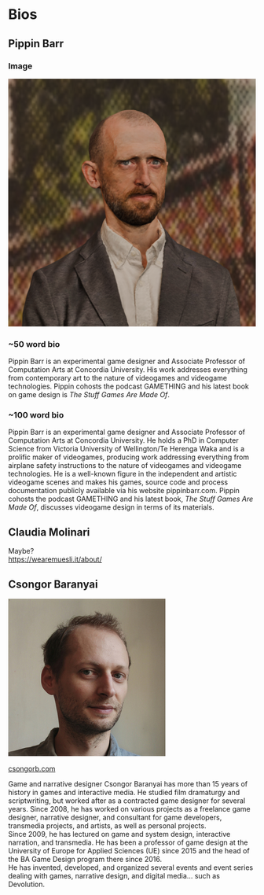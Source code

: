 # Bios

## Pippin Barr

### Image

![](./images/pippin-amaze-headshot.png)

### ~50 word bio

Pippin Barr is an experimental game designer and Associate Professor of Computation Arts at Concordia University. His work addresses everything from contemporary art to the nature of videogames and videogame technologies. Pippin cohosts the podcast GAMETHING and his latest book on game design is *The Stuff Games Are Made Of*.

### ~100 word bio

Pippin Barr is an experimental game designer and Associate Professor of Computation Arts at Concordia University. He holds a PhD in Computer Science from Victoria University of Wellington/Te Herenga Waka and is a prolific maker of videogames, producing work addressing everything from airplane safety instructions to the nature of videogames and videogame technologies. He is a well-known figure in the independent and artistic videogame scenes and makes his games, source code and process documentation publicly available via his website pippinbarr.com. Pippin cohosts the podcast GAMETHING and his latest book, *The Stuff Games Are Made Of*, discusses videogame design in terms of its materials.

## Claudia Molinari

Maybe?  
https://wearemuesli.it/about/

## Csongor Baranyai

![](./images/csongorbaranyai.jpg)

[csongorb.com](http://csongorb.com/)

Game and narrative designer Csongor Baranyai has more than 15 years of history in games and interactive media. He studied film dramaturgy and scriptwriting, but worked after as a contracted game designer for several years. Since 2008, he has worked on various projects as a freelance game designer, narrative designer, and consultant for game developers, transmedia projects, and artists, as well as personal projects.  
Since 2009, he has lectured on game and system design, interactive narration, and transmedia. He has been a professor of game design at the University of Europe for Applied Sciences (UE) since 2015 and the head of the BA Game Design program there since 2016.  
He has invented, developed, and organized several events and event series dealing with games, narrative design, and digital media... such as Devolution.
